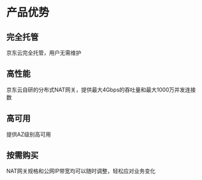 # 产品优势

## 完全托管

京东云完全托管，用户无需维护


## 高性能

京东云自研的分布式NAT网关，提供最大4Gbps的吞吐量和最大1000万并发连接数


## 高可用

提供AZ级别高可用


## 按需购买

NAT网关规格和公网IP带宽均可以随时调整，轻松应对业务变化
